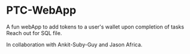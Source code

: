 # PTC-WebApp
A fun webApp to add tokens to a user's wallet upon completion of tasks
Reach out for SQL file.

In collaboration with Ankit-Suby-Guy and Jason Africa. 

